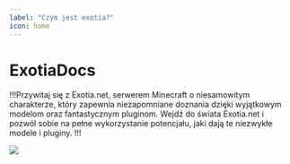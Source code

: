 ```yaml
---
label: "Czym jest exotia?"
icon: home
---
```


# ExotiaDocs
!!!Przywitaj się z Exotia.net, serwerem Minecraft o niesamowitym charakterze, 
 który zapewnia niezapomniane doznania dzięki wyjątkowym modelom oraz fantastycznym 
 pluginom. Wejdź do świata Exotia.net i pozwól sobie na pełne wykorzystanie potencjału, 
 jaki dają te niezwykłe modele i pluginy.
!!!

![](https://i.imgur.com/i63rH58.png)

